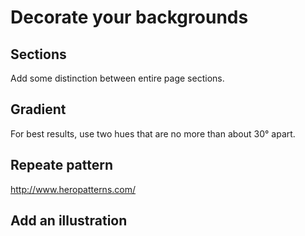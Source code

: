 # Decorate your backgrounds

## Sections

Add some distinction between entire page sections.

## Gradient

For best results, use two hues that are no more than about 30° apart.

## Repeate pattern

http://www.heropatterns.com/

## Add an illustration
